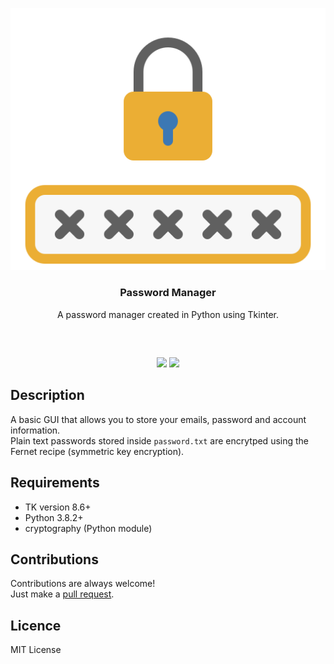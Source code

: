<p align="center">
<img src="src/images/lock.png" /><br/>
<h3 align="center">Password Manager</h3>
<p align="center">A password manager created in Python using Tkinter.</p>
<h2></h2>
</p>
<br />

<p align="center">
<a href="../../issues"><img src="https://img.shields.io/github/issues/aminbeigi/Password-Manager.svg?style=flat-square" /></a>
<a href="../../pulls"><img src="https://img.shields.io/github/issues-pr/aminbeigi/Password-Manager.svg?style=flat-square" /></a> 
</p>

## Description
A basic GUI that allows you to store your emails, password and account information.  
Plain text passwords stored inside `password.txt` are encrytped using the Fernet recipe (symmetric key encryption).

## Requirements
* TK version 8.6+
* Python 3.8.2+
* cryptography (Python module)
## Contributions
Contributions are always welcome!  
Just make a [pull request](../../pulls).
## Licence
MIT License

